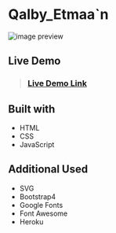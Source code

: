 # Qalby_Etmaa`n

![image preview](imgs/Preview.PNG)


## Live Demo

> ### [Live Demo Link](https://qalby-etma2n.herokuapp.com/)

## Built with

- HTML
- CSS
- JavaScript

## Additional Used

- SVG
- Bootstrap4
- Google Fonts
- Font Awesome
- Heroku 

